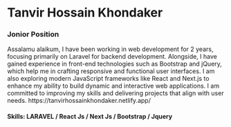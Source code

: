 <h1>Tanvir Hossain Khondaker</h1> 
<h3>Jonior Position</h3>

<p>Assalamu alaikum, I have been working in web development for 2 years, focusing primarily on Laravel for backend development. Alongside, I have gained experience in front-end technologies such as Bootstrap and jQuery, which help me in crafting responsive and functional user interfaces. I am also exploring modern JavaScript frameworks like React and Next.js to enhance my ability to build dynamic and interactive web applications. I am committed to improving my skills and delivering projects that align with user needs.
https://tanvirhossainkhondaker.netlify.app/</p>

<h4>Skills: LARAVEL / React Js / Next Js / Bootstrap / Jquery</h4>


